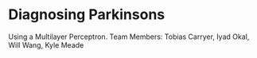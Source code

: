 # Diagnosing Parkinsons
Using a Multilayer Perceptron.
Team Members: Tobias Carryer, Iyad Okal, Will Wang, Kyle Meade
